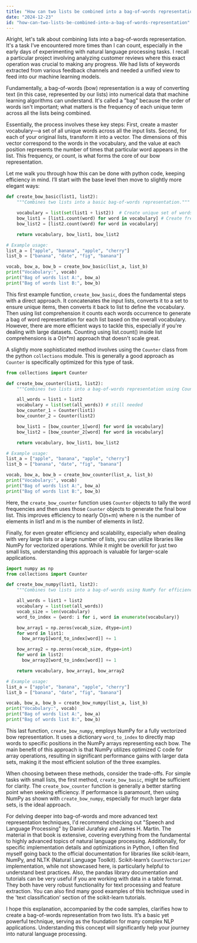 ```yaml
---
title: "How can two lists be combined into a bag-of-words representation?"
date: "2024-12-23"
id: "how-can-two-lists-be-combined-into-a-bag-of-words-representation"
---
```


Alright, let's talk about combining lists into a bag-of-words representation. It's a task I’ve encountered more times than I can count, especially in the early days of experimenting with natural language processing tasks. I recall a particular project involving analyzing customer reviews where this exact operation was crucial to making any progress. We had lists of keywords extracted from various feedback channels and needed a unified view to feed into our machine learning models.

Fundamentally, a bag-of-words (bow) representation is a way of converting text (in this case, represented by our lists) into numerical data that machine learning algorithms can understand. It's called a "bag" because the order of words isn't important; what matters is the frequency of each unique term across all the lists being combined.

Essentially, the process involves these key steps: First, create a master vocabulary—a set of all unique words across all the input lists. Second, for each of your original lists, transform it into a vector. The dimensions of this vector correspond to the words in the vocabulary, and the value at each position represents the number of times that particular word appears in the list. This frequency, or count, is what forms the core of our bow representation.

Let me walk you through how this can be done with python code, keeping efficiency in mind. I’ll start with the base level then move to slightly more elegant ways:

```python
def create_bow_basic(list1, list2):
    """Combines two lists into a basic bag-of-words representation."""

    vocabulary = list(set(list1 + list2))  # Create unique set of words
    bow_list1 = [list1.count(word) for word in vocabulary] # Create frequency counts
    bow_list2 = [list2.count(word) for word in vocabulary]

    return vocabulary, bow_list1, bow_list2

# Example usage:
list_a = ["apple", "banana", "apple", "cherry"]
list_b = ["banana", "date", "fig", "banana"]

vocab, bow_a, bow_b = create_bow_basic(list_a, list_b)
print("Vocabulary:", vocab)
print("Bag of words list A:", bow_a)
print("Bag of words list B:", bow_b)

```

This first example function, `create_bow_basic`, does the fundamental steps with a direct approach. It concatenates the input lists, converts it to a set to ensure unique items, then converts it back to list to define the vocabulary. Then using list comprehension it counts each words occurrence to generate a bag of word representation for each list based on the overall vocabulary. However, there are more efficient ways to tackle this, especially if you're dealing with large datasets. Counting using list.count() inside list comprehensions is a O(n*m) approach that doesn't scale great.

A slightly more sophisticated method involves using the `Counter` class from the python `collections` module. This is generally a good approach as `Counter` is specifically optimized for this type of task.

```python
from collections import Counter

def create_bow_counter(list1, list2):
    """Combines two lists into a bag-of-words representation using Counter."""

    all_words = list1 + list2
    vocabulary = list(set(all_words)) # still needed
    bow_counter_1 = Counter(list1)
    bow_counter_2 = Counter(list2)

    bow_list1 = [bow_counter_1[word] for word in vocabulary]
    bow_list2 = [bow_counter_2[word] for word in vocabulary]

    return vocabulary, bow_list1, bow_list2

# Example usage:
list_a = ["apple", "banana", "apple", "cherry"]
list_b = ["banana", "date", "fig", "banana"]

vocab, bow_a, bow_b = create_bow_counter(list_a, list_b)
print("Vocabulary:", vocab)
print("Bag of words list A:", bow_a)
print("Bag of words list B:", bow_b)
```

Here, the `create_bow_counter` function uses `Counter` objects to tally the word frequencies and then uses those `Counter` objects to generate the final bow list. This improves efficiency to nearly O(n+m) where n is the number of elements in list1 and m is the number of elements in list2.

Finally, for even greater efficiency and scalability, especially when dealing with very large lists or a large number of lists, you can utilize libraries like NumPy for vectorized operations. While it might be overkill for just two small lists, understanding this approach is valuable for larger-scale applications.

```python
import numpy as np
from collections import Counter

def create_bow_numpy(list1, list2):
    """Combines two lists into a bag-of-words using NumPy for efficiency."""

    all_words = list1 + list2
    vocabulary = list(set(all_words))
    vocab_size = len(vocabulary)
    word_to_index = {word: i for i, word in enumerate(vocabulary)}

    bow_array1 = np.zeros(vocab_size, dtype=int)
    for word in list1:
      bow_array1[word_to_index[word]] += 1

    bow_array2 = np.zeros(vocab_size, dtype=int)
    for word in list2:
      bow_array2[word_to_index[word]] += 1

    return vocabulary, bow_array1, bow_array2

# Example usage:
list_a = ["apple", "banana", "apple", "cherry"]
list_b = ["banana", "date", "fig", "banana"]

vocab, bow_a, bow_b = create_bow_numpy(list_a, list_b)
print("Vocabulary:", vocab)
print("Bag of words list A:", bow_a)
print("Bag of words list B:", bow_b)
```

This last function, `create_bow_numpy`, employs NumPy for a fully vectorized bow representation. It uses a dictionary `word_to_index` to directly map words to specific positions in the NumPy arrays representing each bow. The main benefit of this approach is that NumPy utilizes optimized C code for array operations, resulting in significant performance gains with larger data sets, making it the most efficient solution of the three examples.

When choosing between these methods, consider the trade-offs. For simple tasks with small lists, the first method, `create_bow_basic`, might be sufficient for clarity. The `create_bow_counter` function is generally a better starting point when seeking efficiency. If performance is paramount, then using NumPy as shown with `create_bow_numpy`, especially for much larger data sets, is the ideal approach.

For delving deeper into bag-of-words and more advanced text representation techniques, I'd recommend checking out "Speech and Language Processing" by Daniel Jurafsky and James H. Martin. The material in that book is extensive, covering everything from the fundamental to highly advanced topics of natural language processing. Additionally, for specific implementation details and optimizations in Python, I often find myself going back to the official documentation for libraries like scikit-learn, NumPy, and NLTK (Natural Language Toolkit). Scikit-learn’s `CountVectorizer` implementation, while not showcased here, is particularly helpful to understand best practices. Also, the pandas library documentation and tutorials can be very useful if you are working with data in a table format. They both have very robust functionality for text processing and feature extraction. You can also find many good examples of this technique used in the 'text classification' section of the scikit-learn tutorials.

I hope this explanation, accompanied by the code samples, clarifies how to create a bag-of-words representation from two lists. It’s a basic yet powerful technique, serving as the foundation for many complex NLP applications. Understanding this concept will significantly help your journey into natural language processing.
